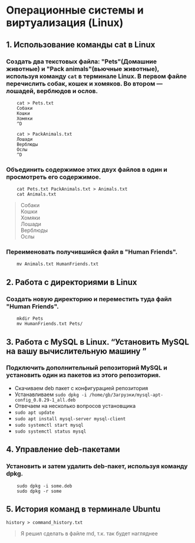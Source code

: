 # Операционные системы и виртуализация (Linux)

## 1. Использование команды cat в Linux

### Создать два текстовых файла: "Pets"(Домашние животные) и "Pack animals"(вьючные животные), используя команду `cat` в терминале Linux. В первом файле перечислить собак, кошек и хомяков. Во втором — лошадей, верблюдов и ослов.

```
    cat > Pets.txt
    Собаки
    Кошки
    Хомяки
    ^D
```

```
    cat > PackAnimals.txt
    Лошади
    Верблюды
    Ослы
    ^D
```

### Объединить содержимое этих двух файлов в один и просмотреть его содержимое.

```
    cat Pets.txt PackAnimals.txt > Animals.txt
    cat Animals.txt
```

> Собаки  
> Кошки  
> Хомяки  
> Лошади  
> Верблюды  
> Ослы  

### Переименовать получившийся файл в "Human Friends".

```
    mv Animals.txt HumanFriends.txt
```

## 2. Работа с директориями в Linux

### Создать новую директорию и переместить туда файл "Human Friends".

```
    mkdir Pets
    mv HumanFriends.txt Pets/
```

## 3. Работа с MySQL в Linux. “Установить MySQL на вашу вычислительную машину ”

### Подключить дополнительный репозиторий MySQL и установить один из пакетов из этого репозитория.
- Скачиваем deb пакет с конфигурацией репозитория
- Устанавливаем `sudo dpkg -i /home/gb/Загрузки/mysql-apt-config_0.8.29-1_all.deb`
- Отвечаем на несколько вопросов установщика  
- `sudo apt update`  
- `sudo apt install mysql-server mysql-client`  
- `sudo systemctl start mysql`  
- `sudo systemctl status mysql`  

## 4. Управление deb-пакетами

### Установить и затем удалить deb-пакет, используя команду dpkg.

```
    sudo dpkg -i some.deb
    sudo dpkg -r some
```
## 5. История команд в терминале Ubuntu

`history > command_history.txt`

> Я решил сделать в файле md, т.к. так будет нагляднее
